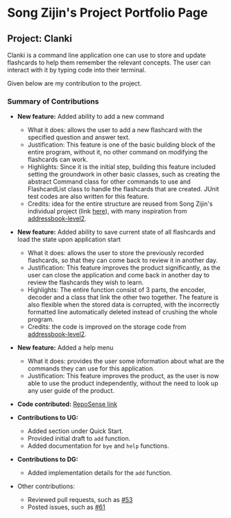 # Song Zijin's Project Portfolio Page

## Project: Clanki

Clanki is a command line application one can use to store and update flashcards to help
them remember the relevant concepts. The user can interact with it by typing code into
their terminal.

Given below are my contribution to the project.

### Summary of Contributions

- **New feature:** Added ability to add a new command
    - What it does: allows the user to add a new flashcard with the specified question and answer text.
    - Justification: This feature is one of the basic building block of the entire program, without it, no
      other command on modifying the flashcards can work.
    - Highlights: Since it is the initial step, building this feature included setting the groundwork in other basic
      classes, such as creating the abstract Command class for other commands to use and FlashcardList class to
      handle the flashcards that are created. JUnit test codes are also written for this feature.
    - Credits: idea for the entire structure are reused from Song Zijin's individual project
      (link [here](https://github.com/SongZijin/ip)), with many inspiration from
      [addressbook-level2](https://github.com/se-edu/addressbook-level2).
- **New feature:** Added ability to save current state of all flashcards and load the state upon application start
    - What it does: allows the user to store the previously recorded flashcards,
      so that they can come back to review it in another day.
    - Justification: This feature improves the product significantly, as the user can close the application
      and come back in another day to review the flashcards they wish to learn.
    - Highlights: The entire function consist of 3 parts, the encoder, decoder and a class that link the other two
      together. The feature is also flexible when the stored data is corrupted, with the incorrectly formatted line
      automatically deleted instead of crushing the whole program.
    - Credits: the code is improved on the storage code from
      [addressbook-level2](https://github.com/se-edu/addressbook-level2).
- **New feature:** Added a help menu
    - What it does: provides the user some information about what are the commands they can use for this application.
    - Justification: This feature improves the product, as the user is now able to use the product independently,
      without the need to look up any user guide of the product.

- **Code contributed:**
  [RepoSense link](https://nus-cs2113-ay2223s2.github.io/tp-dashboard/?search=&sort=groupTitle&sortWithin=title&timeframe=commit&mergegroup=&groupSelect=groupByRepos&breakdown=true&checkedFileTypes=docs~functional-code~test-code~other&since=2023-02-17&tabOpen=true&tabType=authorship&zFR=false&tabAuthor=SongZijin&tabRepo=AY2223S2-CS2113-T15-4%2Ftp%5Bmaster%5D&authorshipIsMergeGroup=false&authorshipFileTypes=docs~functional-code~test-code&authorshipIsBinaryFileTypeChecked=false&authorshipIsIgnoredFilesChecked=false)

- **Contributions to UG:**
    - Added section under Quick Start.
    - Provided initial draft to `add` function.
    - Added documentation for `bye` and `help` functions.
- **Contributions to DG:**
    - Added implementation details for the `add` function.

- Other contributions:
    - Reviewed pull requests, such as [#53](https://github.com/AY2223S2-CS2113-T15-4/tp/pull/53)
    - Posted issues, such as [#61](https://github.com/AY2223S2-CS2113-T15-4/tp/issues/61)
